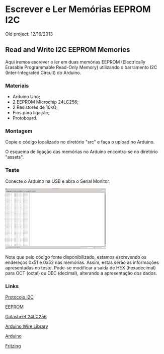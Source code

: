 # Escrever e Ler Memórias EEPROM I2C
Old project: 12/16/2013

## Read and Write I2C EEPROM Memories

Aqui iremos escrever e ler em duas memórias EEPROM (Electrically Erasable Programmable Read-Only Memory) utilizando o barramento I2C (Inter-Integrated Circuit) do Arduino.

### Materiais
- Arduino Uno;
- 2 EEPROM Microchip 24LC256;
- 2 Resistores de 10kΩ;
- Fios para ligação;
- Protoboard.

### Montagem
Copie o código localizado no diretório "src" e faça o upload no Arduino.

O esquema de ligação das memórias no Arduino encontra-se no diretório "assets".

### Teste
Conecte o Arduino na USB e abra o Serial Monitor.

![](https://github.com/mcleber/Arduino-Projects/blob/main/Read-and-Write-I2C-EEPROM-Memories/assets/serial_monitor.png)

Note que pelo código fonte disponibilizado, estamos escrevendo os endereços 0x51 e 0x52 nas memórias. Assim, estas serão as informações apresentadas no teste. Pode-se modificar a saída de HEX (hexadecimal) para OCT (octal) ou DEC (decimal), alterando a apresentação dos dados.

### Links
[Protocolo I2C](https://en.wikipedia.org/wiki/I²C)

[EEPROM](https://en.wikipedia.org/wiki/EEPROM)

[Datasheet 24LC256](http://ww1.microchip.com/downloads/en/devicedoc/21203m.pdf)

[Arduino Wire Library](https://www.arduino.cc/reference/en/language/functions/communication/wire/)

[Arduino](https://www.arduino.cc)

[Fritzing](https://fritzing.org)
